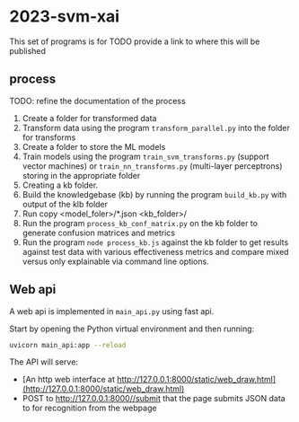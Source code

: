 # 2023-svm-xai

This set of programs is for TODO provide a link to where this will be published

## process

TODO: refine the documentation of the process

1. Create a folder for transformed data
1. Transform data using the program `transform_parallel.py` into the folder for transforms
1. Create a folder to store the ML models
1. Train models using the program `train_svm_transforms.py` (support vector machines) or `train_nn_transforms.py` (multi-layer perceptrons) storing in the appropriate folder
1. Creating a kb folder.
1. Build the knowledgebase (kb) by running the program `build_kb.py` with output of the klb folder
1. Run copy <model_foler>/*.json <kb_folder>/
1. Run the program `process_kb_conf_matrix.py` on the kb folder to generate confusion matrices and metrics
1. Run the program `node process_kb.js` against the kb folder to get results against test data with various effectiveness metrics and compare mixed versus only explainable via command line options.

## Web api

A web api is implemented in `main_api.py` using fast api.

Start by opening the Python virtual environment and then running:

```sh
uvicorn main_api:app --reload
```

The API will serve:

- [An http web interface at http://127.0.0.1:8000/static/web_draw.html](http://127.0.0.1:8000/static/web_draw.html)
- POST to http://127.0.0.1:8000//submit that the page submits JSON data to for recognition from the webpage
